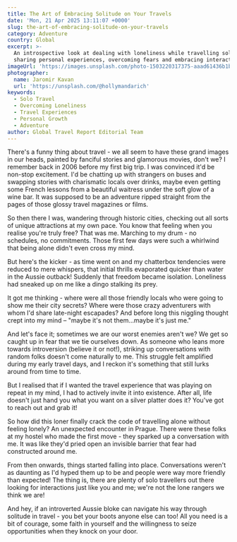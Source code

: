 ```yaml
---
title: The Art of Embracing Solitude on Your Travels
date: 'Mon, 21 Apr 2025 13:11:07 +0000'
slug: the-art-of-embracing-solitude-on-your-travels
category: Adventure
country: Global
excerpt: >-
  An introspective look at dealing with loneliness while travelling solo –
  sharing personal experiences, overcoming fears and embracing interactions.
imageUrl: 'https://images.unsplash.com/photo-1503220317375-aaad61436b1b'
photographer:
  name: Jaromir Kavan
  url: 'https://unsplash.com/@hollymandarich'
keywords:
  - Solo Travel
  - Overcoming Loneliness
  - Travel Experiences
  - Personal Growth
  - Adventure
author: Global Travel Report Editorial Team
---
```

There's a funny thing about travel - we all seem to have these grand images in our heads, painted by fanciful stories and glamorous movies, don't we? I remember back in 2006 before my first big trip. I was convinced it'd be non-stop excitement. I'd be chatting up with strangers on buses and swapping stories with charismatic locals over drinks, maybe even getting some French lessons from a beautiful waitress under the soft glow of a wine bar. It was supposed to be an adventure ripped straight from the pages of those glossy travel magazines or films.

So then there I was, wandering through historic cities, checking out all sorts of unique attractions at my own pace. You know that feeling when you realise you're truly free? That was me. Marching to my drum - no schedules, no commitments. Those first few days were such a whirlwind that being alone didn't even cross my mind.

But here's the kicker - as time went on and my chatterbox tendencies were reduced to mere whispers, that initial thrills evaporated quicker than water in the Aussie outback! Suddenly that freedom became isolation. Loneliness had sneaked up on me like a dingo stalking its prey.

It got me thinking - where were all those friendly locals who were going to show me their city secrets? Where were those crazy adventurers with whom I'd share late-night escapades? And before long this niggling thought crept into my mind – "maybe it's not them…maybe it's just me."

And let's face it; sometimes we are our worst enemies aren't we? We get so caught up in fear that we tie ourselves down. As someone who leans more towards introversion (believe it or not!), striking up conversations with random folks doesn't come naturally to me. This struggle felt amplified during my early travel days, and I reckon it's something that still lurks around from time to time.

But I realised that if I wanted the travel experience that was playing on repeat in my mind, I had to actively invite it into existence. After all, life doesn't just hand you what you want on a silver platter does it? You've got to reach out and grab it!

So how did this loner finally crack the code of travelling alone without feeling lonely? An unexpected encounter in Prague. There were these folks at my hostel who made the first move - they sparked up a conversation with me. It was like they'd pried open an invisible barrier that fear had constructed around me.

From then onwards, things started falling into place. Conversations weren't as daunting as I'd hyped them up to be and people were way more friendly than expected! The thing is, there are plenty of solo travellers out there looking for interactions just like you and me; we're not the lone rangers we think we are!

And hey, if an introverted Aussie bloke can navigate his way through solitude in travel - you bet your boots anyone else can too! All you need is a bit of courage, some faith in yourself and the willingness to seize opportunities when they knock on your door.
